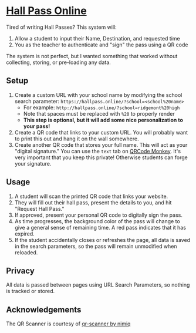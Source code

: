 # [Hall Pass Online](https://hallpass.online/)

Tired of writing Hall Passes? This system will:
1. Allow a student to input their Name, Destination, and requested time
2. You as the teacher to authenticate and "sign" the pass using a QR code

The system is not perfect, but I wanted something that worked without collecting, storing, or pre-loading any data.

## Setup
1. Create a custom URL with your school name by modifying the school search parameter: `https://hallpass.online/?school=<school%20name>`
    - For example: `http://hallpass.online/?school=ridgemont%20high`
    - Note that spaces must be replaced with `%20` to properly render
    - **This step is optional, but it will add some nice personalization to your pass!**
2. Create a QR code that links to your custom URL. You will probably want to print this out and hang it on the wall somewhere.
3. Create another QR code that stores your full name. This will act as your "digital signature." You can use the `text` tab on [QRCode Monkey](https://www.qrcode-monkey.com/#text). It's very important that you keep this private! Otherwise students can forge your signature.

## Usage
1.  A student will scan the printed QR code that links your website.
2. They will fill out their hall pass, present the details to you, and hit "Request Hall Pass."
3.  If approved, present your personal QR code to digitally sign the pass.
4. As time progresses, the background color of the pass will change to give a general sense of remaining time. A red pass indicates that it has expired.
5. If the student accidentally closes or refreshes the page, all data is saved in the search parameters, so the pass will remain unmodified when reloaded.

## Privacy
All data is passed between pages using URL Search Parameters, so nothing is tracked or stored.

## Acknowledgements
The QR Scanner is courtesy of [qr-scanner by nimiq](https://github.com/nimiq/qr-scanner)

